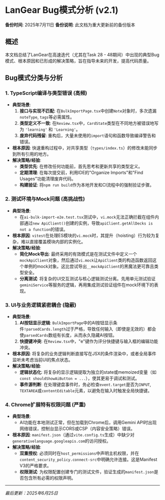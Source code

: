 # LanGear Bug模式分析 (v2.1)

**备份时间**: 2025年7月11日
**备份说明**: 此文档为重大更新前的备份版本

## 概述
本文档总结了LanGear在高速迭代（尤其在Task 28 - 48期间）中出现的典型Bug模式、根本原因和已形成的解决策略，旨在指导未来的开发，提高代码质量。

## Bug模式分类与分析

### 1. TypeScript编译与类型错误 (高频)
-   **典型场景**:
    1.  **接口与实现不匹配**: 在`BulkImportPage.tsx`中创建`Note`对象时，多次遗漏`noteType`, `tags`等必需属性。
    2.  **类型定义不一致**: 在`Review.tsx`中，`CardState`类型在不同地方被错误地写为 `'learning'` 和 `'Learning'`。
    3.  **废弃代码残留**: 重构后，大量未使用的`import`语句和函数导致编译警告和错误。
-   **根本原因**: 快速重构过程中，对共享类型（`types/index.ts`）的修改未能同步到所有引用的地方。
-   **解决策略/经验**:
    -   **类型优先**: 在修改任何功能前，首先思考和更新共享的类型定义。
    -   **定期清理**: 在每次提交前，利用IDE的"Organize Imports"和"Find Usages"功能清理废弃代码。
    -   **构建验证**: 将`npm run build`作为本地开发和CI流程中的强制验证步骤。

### 2. 测试环境与Mock问题 (高挑战性)
-   **典型场景**:
    -   在`ai-bulk-import-e2e.test.tsx`测试中，`vi.mock`无法正确拦截在组件内部通过`new ApiClient()`创建的实例，导致`apiClient.getAllDecks is not a function`的错误。
-   **根本原因**: `vitest`在处理ES模块的`vi.mock`时，其提升（hoisting）行为较为复杂，难以直接覆盖模块内部的实例化。
-   **解决策略/经验**:
    -   **简化Mock导出**: 最终采用的有效模式是在测试文件中定义一个`mockApiClient`对象，然后通过`vi.mock`让`ApiClient`类的构造函数返回这个单例的mock对象。这比尝试导出`__mockApiClient`的黑魔法更可靠且类型安全。
    -   **分离测试**: 将复杂的UI交互测试与核心逻辑测试分离。先用单元测试验证`geminiService`等服务的逻辑，再用集成测试验证组件在mock环境下的表现。

### 3. UI与业务逻辑紧密耦合 (隐蔽)
-   **典型场景**:
    1.  **AI按钮显示逻辑**: `BulkImportPage`中的AI按钮显示条件`!parsedCards.length`过于严格，导致任何输入（即使是无效的）都会使`parsedCards`数组有长度，从而永久隐藏AI按钮。
    2.  **快捷键冲突**: 在`Review.tsx`中，"e"键作为评分快捷键与输入框的编辑功能冲突。
-   **根本原因**: 将复杂的业务逻辑判断直接写在JSX的条件渲染中，或者全局事件监听未考虑当前UI的焦点状态。
-   **解决策略/经验**:
    -   **逻辑状态化**: 将复杂的显示逻辑提取为独立的state或memoized变量（如`const shouldShowAiButton = ...`），使其更易于调试和测试。
    -   **事件源判断**: 在处理键盘事件时，务必检查`event.target`是否为`INPUT`, `TEXTAREA`或`contentEditable`元素，以避免在输入时触发全局快捷键。

### 4. Chrome扩展特有权限问题 (严重)
-   **典型场景**:
    -   AI功能在本地测试正常，但在加载到Chrome后，调用Gemini API时出现网络错误，控制台显示CORS或CSP（内容安全策略）错误。
-   **根本原因**: `manifest.json`（通过`vite.config.ts`生成）中缺少对`generativelanguage.googleapis.com`的访问授权。
-   **解决策略/经验**:
    -   **双重授权**: 必须同时在`host_permissions`中声明主机权限，并在`content_security_policy.connect-src`中明确允许连接。这是Manifest V3的严格要求。
    -   **权限测试**: 为权限配置创建专门的测试文件，验证生成的`manifest.json`是否包含所有必需的权限声明。

---
*最后更新：2025年6月25日* 